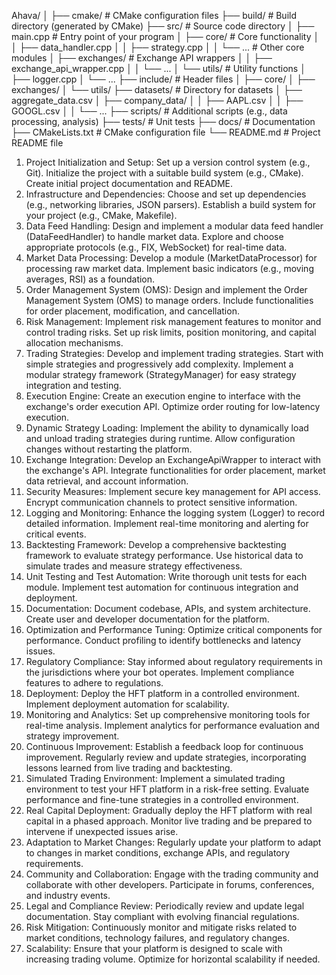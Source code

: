 Ahava/
│
├── cmake/                # CMake configuration files
├── build/                # Build directory (generated by CMake)
├── src/                  # Source code directory
│   ├── main.cpp          # Entry point of your program
│   ├── core/             # Core functionality
│   │   ├── data_handler.cpp
│   │   ├── strategy.cpp
│   │   └── ...           # Other core modules
│   ├── exchanges/        # Exchange API wrappers
│   │   ├── exchange_api_wrapper.cpp
│   │   └── ...
│   └── utils/            # Utility functions
│       ├── logger.cpp
│       └── ...
├── include/              # Header files
│   ├── core/
│   ├── exchanges/
│   └── utils/
├── datasets/             # Directory for datasets
│   ├── aggregate_data.csv
│   ├── company_data/
│   │   ├── AAPL.csv
│   │   ├── GOOGL.csv
│   │   └── ...
├── scripts/              # Additional scripts (e.g., data processing, analysis)
├── tests/                # Unit tests
├── docs/                 # Documentation
├── CMakeLists.txt        # CMake configuration file
└── README.md             # Project README file


1. Project Initialization and Setup:
Set up a version control system (e.g., Git).
Initialize the project with a suitable build system (e.g., CMake).
Create initial project documentation and README.
2. Infrastructure and Dependencies:
Choose and set up dependencies (e.g., networking libraries, JSON parsers).
Establish a build system for your project (e.g., CMake, Makefile).
3. Data Feed Handling:
Design and implement a modular data feed handler (DataFeedHandler) to handle market data.
Explore and choose appropriate protocols (e.g., FIX, WebSocket) for real-time data.
4. Market Data Processing:
Develop a module (MarketDataProcessor) for processing raw market data.
Implement basic indicators (e.g., moving averages, RSI) as a foundation.
5. Order Management System (OMS):
Design and implement the Order Management System (OMS) to manage orders.
Include functionalities for order placement, modification, and cancellation.
6. Risk Management:
Implement risk management features to monitor and control trading risks.
Set up risk limits, position monitoring, and capital allocation mechanisms.
7. Trading Strategies:
Develop and implement trading strategies.
Start with simple strategies and progressively add complexity.
Implement a modular strategy framework (StrategyManager) for easy strategy integration and testing.
8. Execution Engine:
Create an execution engine to interface with the exchange's order execution API.
Optimize order routing for low-latency execution.
9. Dynamic Strategy Loading:
Implement the ability to dynamically load and unload trading strategies during runtime.
Allow configuration changes without restarting the platform.
10. Exchange Integration:
Develop an ExchangeApiWrapper to interact with the exchange's API.
Integrate functionalities for order placement, market data retrieval, and account information.
11. Security Measures:
Implement secure key management for API access.
Encrypt communication channels to protect sensitive information.
12. Logging and Monitoring:
Enhance the logging system (Logger) to record detailed information.
Implement real-time monitoring and alerting for critical events.
13. Backtesting Framework:
Develop a comprehensive backtesting framework to evaluate strategy performance.
Use historical data to simulate trades and measure strategy effectiveness.
14. Unit Testing and Test Automation:
Write thorough unit tests for each module.
Implement test automation for continuous integration and deployment.
15. Documentation:
Document codebase, APIs, and system architecture.
Create user and developer documentation for the platform.
16. Optimization and Performance Tuning:
Optimize critical components for performance.
Conduct profiling to identify bottlenecks and latency issues.
17. Regulatory Compliance:
Stay informed about regulatory requirements in the jurisdictions where your bot operates.
Implement compliance features to adhere to regulations.
18. Deployment:
Deploy the HFT platform in a controlled environment.
Implement deployment automation for scalability.
19. Monitoring and Analytics:
Set up comprehensive monitoring tools for real-time analysis.
Implement analytics for performance evaluation and strategy improvement.
20. Continuous Improvement:
Establish a feedback loop for continuous improvement.
Regularly review and update strategies, incorporating lessons learned from live trading and backtesting.
21. Simulated Trading Environment:
Implement a simulated trading environment to test your HFT platform in a risk-free setting.
Evaluate performance and fine-tune strategies in a controlled environment.
22. Real Capital Deployment:
Gradually deploy the HFT platform with real capital in a phased approach.
Monitor live trading and be prepared to intervene if unexpected issues arise.
23. Adaptation to Market Changes:
Regularly update your platform to adapt to changes in market conditions, exchange APIs, and regulatory requirements.
24. Community and Collaboration:
Engage with the trading community and collaborate with other developers.
Participate in forums, conferences, and industry events.
25. Legal and Compliance Review:
Periodically review and update legal documentation.
Stay compliant with evolving financial regulations.
26. Risk Mitigation:
Continuously monitor and mitigate risks related to market conditions, technology failures, and regulatory changes.
27. Scalability:
Ensure that your platform is designed to scale with increasing trading volume.
Optimize for horizontal scalability if needed.